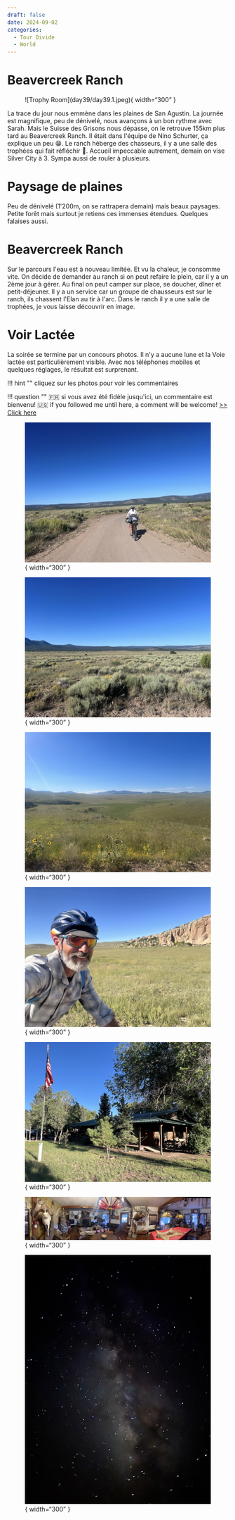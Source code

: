 ```yaml
---
draft: false 
date: 2024-09-02
categories:
  - Tour Divide
  - World
---
```


#  Beavercreek Ranch

<figure markdown>
![Trophy Room](day39/day39.1.jpeg){ width=“300” }
</figure>

La trace du jour nous emmène dans les plaines de San Agustin. La journée est magnifique, peu de dénivelé, nous avançons à un bon rythme avec Sarah. Mais le Suisse des Grisons nous dépasse,  on le retrouve 155km plus tard au Beavercreek Ranch. Il était dans l'équipe de Nino Schurter, ça explique un peu 😁. Le ranch héberge des chasseurs, il y a une salle des trophées qui fait réfléchir 🤔. Accueil impeccable autrement, demain on vise Silver City à 3. Sympa aussi de rouler à plusieurs.

<!-- more -->


# Paysage de plaines

Peu de dénivelé (1'200m, on se rattrapera demain) mais beaux paysages. Petite forêt mais surtout je retiens ces immenses étendues. Quelques falaises aussi. 

# Beavercreek Ranch

Sur le parcours l'eau est à nouveau limitée. Et vu la chaleur, je consomme vite. On décide de demander au ranch si on peut refaire le plein, car il y a un 2ème jour à gérer. Au final on peut camper sur place, se doucher, dîner et petit-déjeuner. Il y a un service car un groupe de chausseurs est sur le ranch, ils chassent l'Elan au tir à l'arc. Dans le ranch il y a une salle de trophées, je vous laisse découvrir en image.

# Voir Lactée

La soirée se termine par un concours photos. Il n'y a aucune lune et la Voie lactée est particulièrement visible. Avec nos téléphones mobiles et quelques réglages, le résultat est surprenant.


!!! hint ""
    cliquez sur les photos pour voir les commentaires

!!! question ""
    🇫🇷 si vous avez été fidèle jusqu'ici, un commentaire est bienvenu! 🇺🇸 if you followed me until here, a comment will be welcome! [>> Click here](https://forms.office.com/r/5TiedXLRaN)

<figure markdown>

![Nous roulons à deux. Sarah est super entraînée, elle ambitionne de faire la Tour Divide version course.](day39/day39.2.jpeg){ width=“300” }

![Magnifique plaine](day39/day39.3.jpeg){ width=“300” }

![Magnifique plaine](day39/day39.4.jpeg){ width=“300” }

![Après la pause sandwich, ça repart avec le sourire](day39/day39.5.jpeg){ width=“300” }

![Beavercreek ne paie pas de mine vue de l'extérieur](day39/day39.6.jpeg){ width=“300” }

![Msis héberge une sacré salle aux trophées](day39/day39.7.jpeg){ width=“300” }

![Voie lactée](day39/day39.8.jpeg){ width=“300” }

</figure>


